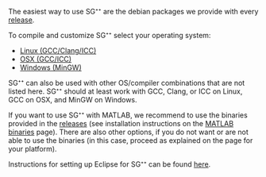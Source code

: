 The easiest way to use SG⁺⁺ are the debian packages we provide with every [release](https://github.com/SGpp/SGpp/releases).

To compile and customize SG⁺⁺ select your operating system:

* [Linux (GCC/Clang/ICC)](https://github.com/SGpp/SGpp/wiki/Linux-(GCC-Clang-ICC))
* [OSX (GCC/ICC)](https://github.com/SGpp/SGpp/wiki/OSX-(GCC-ICC))
* [Windows (MinGW)](https://github.com/SGpp/SGpp/wiki/Windows-(MinGW))

SG⁺⁺ can also be used with other OS/compiler combinations that are not listed here. SG⁺⁺ should at least work with GCC, Clang, or ICC on Linux, GCC on OSX, and MinGW on Windows.

If you want to use SG⁺⁺ with MATLAB, we recommend to use the binaries provided in the [releases](https://github.com/SGpp/SGpp/releases) (see installation instructions on the [MATLAB binaries](https://github.com/SGpp/SGpp/wiki/MATLAB-binaries) page). There are also other options, if you do not want or are not able to use the binaries (in this case, proceed as explained on the page for your platform).

Instructions for setting up Eclipse for SG⁺⁺ can be found [here](https://github.com/SGpp/SGpp/wiki/Eclipse-setup).


